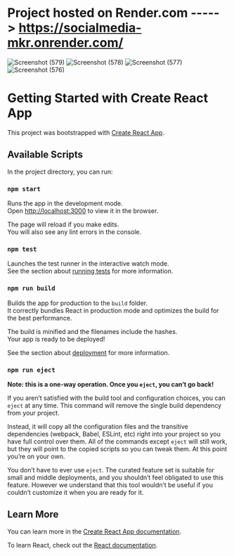 # Project hosted on Render.com ----->  https://socialmedia-mkr.onrender.com/

![Screenshot (579)](https://github.com/Kashifraza1208/socialMedia-app/assets/60813449/eb88de9e-92b6-49e6-af20-73b901c051f0)
![Screenshot (578)](https://github.com/Kashifraza1208/socialMedia-app/assets/60813449/5b10d03f-632a-46b9-8deb-98f918f24e43)
![Screenshot (577)](https://github.com/Kashifraza1208/socialMedia-app/assets/60813449/05ecfbf2-7198-4379-9d4e-6bd999893661)
![Screenshot (576)](https://github.com/Kashifraza1208/socialMedia-app/assets/60813449/36c00e8d-3007-4d08-88af-dcd99221fbaa)

# Getting Started with Create React App

This project was bootstrapped with [Create React App](https://github.com/facebook/create-react-app).

## Available Scripts

In the project directory, you can run:

### `npm start`

Runs the app in the development mode.\
Open [http://localhost:3000](http://localhost:3000) to view it in the browser.

The page will reload if you make edits.\
You will also see any lint errors in the console.

### `npm test`

Launches the test runner in the interactive watch mode.\
See the section about [running tests](https://facebook.github.io/create-react-app/docs/running-tests) for more information.

### `npm run build`

Builds the app for production to the `build` folder.\
It correctly bundles React in production mode and optimizes the build for the best performance.

The build is minified and the filenames include the hashes.\
Your app is ready to be deployed!

See the section about [deployment](https://facebook.github.io/create-react-app/docs/deployment) for more information.

### `npm run eject`

**Note: this is a one-way operation. Once you `eject`, you can’t go back!**

If you aren’t satisfied with the build tool and configuration choices, you can `eject` at any time. This command will remove the single build dependency from your project.

Instead, it will copy all the configuration files and the transitive dependencies (webpack, Babel, ESLint, etc) right into your project so you have full control over them. All of the commands except `eject` will still work, but they will point to the copied scripts so you can tweak them. At this point you’re on your own.

You don’t have to ever use `eject`. The curated feature set is suitable for small and middle deployments, and you shouldn’t feel obligated to use this feature. However we understand that this tool wouldn’t be useful if you couldn’t customize it when you are ready for it.

## Learn More

You can learn more in the [Create React App documentation](https://facebook.github.io/create-react-app/docs/getting-started).

To learn React, check out the [React documentation](https://reactjs.org/).
